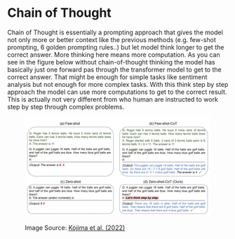 # Chain of Thought

Chain of Thought is essentially a prompting approach that gives the model not only more or better context like the previous methods (e.g. few-shot prompting, 6 golden prompting rules..) but let model think longer to get the correct answer. More thinking here means more computation. As you can see in the figure below without chain-of-thought thinking the model has basically just one forward pas through the transformer model to get to the correct answer. That might be enough for simple tasks like sentiment analysis but not enough for more complex tasks. With this think step by step approach the model can use more computations to get to the correct result. This is actually not very different from who human are instructed to work step by step through complex problems.

<figure><img src="../../../.gitbook/assets/grafik.png" alt=""><figcaption><p>Image Source: <a href="https://arxiv.org/abs/2205.11916">Kojima et al. (2022)</a></p></figcaption></figure>

